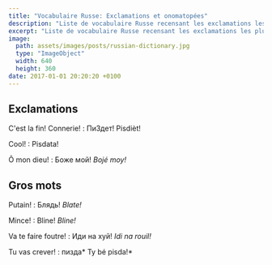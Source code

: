 ```yaml
---
title: "Vocabulaire Russe: Exclamations et onomatopées"
description: "Liste de vocabulaire Russe recensant les exclamations les plus courantes."
excerpt: "Liste de vocabulaire Russe recensant les exclamations les plus courantes."
image:
  path: assets/images/posts/russian-dictionary.jpg
  type: "ImageObject"
  width: 640
  height: 360
date: 2017-01-01 20:20:20 +0100
---
```


## Exclamations

C'est la fin! Connerie!
: ПиЗдет!
Pisdièt!

Cool!
: Pisdata!

Ô mon dieu!
: Боже мой!
*Bojé moy!*


## Gros mots

Putain!
: Блядь!
*Blate!*

Mince!
: Bline!
*Bline!*

Va te faire foutre!
: Иди на хуй!
*Idi na rouil!*

Tu vas crever!
: пизда*
Ty bé pisda!*
